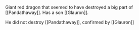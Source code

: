 Giant red dragon that seemed to have destroyed a big part of [[Pandathaway]]. Has a son [[Glauron]].

He did not destroy [[Pandathaway]], confirmed by [[Glauron]]

